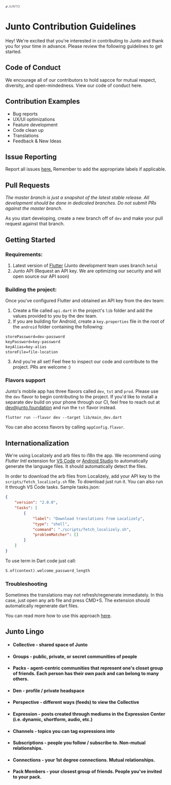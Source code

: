 <img src="/junto_logo--rainbow.png" width="45px">

# Junto Contribution Guidelines
Hey! We're excited that you're interested in contributing to Junto and thank you for your time in advance. Please review the following guidelines to get started.

## Code of Conduct
We encourage all of our contributors to hold sapcce for mutual respect, diversity, and open-mindedness. 
View our code of conduct here.

## Contribution Examples

* Bug reports
* UX/UI optimizations
* Feature development
* Code clean up
* Translations
* Feedback & New Ideas


## Issue Reporting
Report all issues [here.](https://github.com/juntofoundation/junto-mobile/issues) Remember to add the appropriate labels if applicable. 

## Pull Requests
*The master branch is just a snapshot of the latest stable release. All development should be done in dedicated branches. Do not submit PRs against the master branch.*

As you start developing, create a new branch off of `dev` and make your pull request against that branch.

## Getting Started
### Requirements:
1) Latest version of [Flutter](https://github.com/flutter/flutter) (Junto development team uses branch `beta`)
2) Junto API (Request an API key. We are optimizing our security and will open source our API soon) 

### Building the project:
Once you've configured Flutter and obtained an API key from the dev team: 

1) Create a file called `api.dart` in the project's `lib` folder and add the values provided to you by the dev team. 
2) If you are building for Android, create a `key.properties` file in the root of the `android` folder  containing the following:
```
storePassword=dev-password
keyPassword=key-password
keyAlias=key-alias
storeFile=file-location
```
3) And you're all set! Feel free to inspect our code and contribute to the project. PRs are welcome :)


### Flavors support

Junto's mobile app has three flavors called `dev`, `tst` and `prod`. Please use the `dev` flavor to begin contributing to the project. If you'd like to install a separate dev build on your phone through our CI, feel free to reach out at dev@junto.foundation and run the `tst` flavor instead.

```
flutter run --flavor dev --target lib/main_dev.dart
```


You can also access flavors by calling `appConfig.flavor`.


## Internationalization

We're using Localizely and arb files to i18n the app. We recommend using _Flutter Intl_ extension for [VS Code](https://marketplace.visualstudio.com/items?itemName=localizely.flutter-intl) or [Android Studio](https://plugins.jetbrains.com/plugin/13666-flutter-intl) to automatically generate the language files. It should automatically detect the files.

In order to download the arb files from Localizely, add your API key to the `scripts/fetch_localizely.sh` file. To download just run it. You can also run it through VS Code tasks. Sample tasks.json:

```json
{
    "version": "2.0.0",
    "tasks": [
        {
            "label": "Download translations from Localizely",
            "type": "shell",
            "command": "./scripts/fetch_localizely.sh",
            "problemMatcher": []
        }
    ]
}
```

To use term in Dart code just call:

```dart
S.of(context).welcome_password_length
```

### Troubleshooting

Sometimes the translations may not refresh/regenerate immediately. In this case, just open any arb file and press CMD+S. The extension should automatically regenerate dart files.

You can read more how to use this approach [here](https://roszkowski.dev/2020/i18n-in-flutter/).
  
## Junto Lingo
* #### Collective - shared space of Junto
* #### Groups - public, private, or secret communities of people
* #### Packs - agent-centric communities that represent one's closet group of friends. Each person has their own pack and can belong to many others. 
* #### Den - profile / private headspace 
* #### Perspective - different ways (feeds) to view the Collective
* #### Expression - posts created through mediums in the Expression Center (i.e. dynamic, shortform, audio, etc.)
* #### Channels - topics you can tag expressions into
* #### Subscriptions - people you follow / subscribe to. Non-mutual relationships.
* #### Connections - your 1st degree connections. Mutual relationships.
* #### Pack Members - your closest group of friends. People you've invited to your pack.


